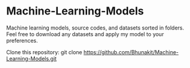 # Machine-Learning-Models
Machine learning models, source codes, and datasets sorted in folders. Feel free to download any datasets and apply my model to your preferences.

Clone this repository: git clone https://github.com/Bhunakit/Machine-Learning-Models.git

